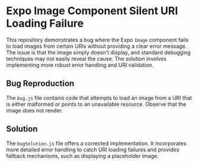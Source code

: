 # Expo Image Component Silent URI Loading Failure

This repository demonstrates a bug where the Expo `Image` component fails to load images from certain URIs without providing a clear error message. The issue is that the image simply doesn't display, and standard debugging techniques may not easily reveal the cause.  The solution involves implementing more robust error handling and URI validation.

## Bug Reproduction

The `bug.js` file contains code that attempts to load an image from a URI that is either malformed or points to an unavailable resource. Observe that the image does not render. 

## Solution

The `bugSolution.js` file offers a corrected implementation. It incorporates more detailed error handling to catch URI loading failures and provides fallback mechanisms, such as displaying a placeholder image.